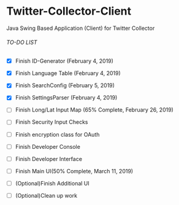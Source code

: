 # Twitter-Collector-Client
Java Swing Based Application (Client) for Twitter Collector

###### TO-DO LIST
- [x] Finish ID-Generator (February 4, 2019)
- [x] Finish Language Table (February 4, 2019)
- [x] Finish SearchConfig (February 5, 2019)
- [x] Finish SettingsParser (February 4, 2019)
- [ ] Finish Long/Lat Input Map (65% Complete, February 26, 2019)
- [ ] Finish Security Input Checks
- [ ] Finish encryption class for OAuth
- [ ] Finish Developer Console
- [ ] Finish Developer Interface
- [ ] Finish Main UI(50% Complete, March 11, 2019)
- [ ] \(Optional)Finish Additional UI
- [ ] \(Optional)Clean up work

